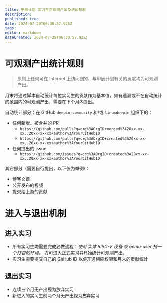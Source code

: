 ```yaml
---
title: 甲辰计划 实习生可观测产出及进出机制
description: 
published: true
date: 2024-07-29T06:30:57.925Z
tags: 
editor: markdown
dateCreated: 2024-07-29T06:30:57.925Z
---
```


# 可观测产出统计规则

> 原则上任何可在 Internet 上访问到的、与甲辰计划有关的贡献均为可观测产出。

月末将通过脚本自动统计每位实习生的贡献作为基本值，如有遗漏或不在自动统计的范围内的可观测产出，需要在下个月内提出。

自动统计部分：在 GitHub `deepin-community` 和/或 `linuxdeepin` 组织下的：

- 任何新增、被合并的 PR
	- `https://github.com/pulls?q=org%3AOrgID+merged%3A20xx-xx-xx..20xx-xx-xx+author%3AYourGitHubID`
  - `https://github.com/pulls?q=org%3AOrgID+created%3A20xx-xx-xx..20xx-xx-xx+author%3AYourGitHubID`
- 任何提出的 issue
  - `https://github.com/issues?q=org%3AOrgID+created%3A20xx-xx-xx..20xx-xx-xx+author%3AYourGitHubID`

其它部分（需要自行提出，以下仅为举例）：

- 博客文章
- 公开发布的视频
- 提交给上游的贡献

# 进入与退出机制

## 进入实习

- 所有实习生均需要完成必做流程：*使用 实体 RISC-V 设备 或 qemu-user 搭一个打包的环境。* 方可进入正式实习并开始统计可观测产出。
- 实习生需要提交自己的 GitHub ID 以便开通相应权限和月末的贡献统计

## 退出实习

- 连续三个月无产出视为放弃实习
- 新进入的实习生前两个月无产出视为放弃实习
